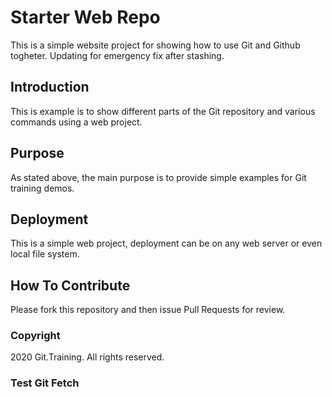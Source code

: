 # Starter Web Repo

This is a simple website project for showing how to use Git and Github togheter. Updating for emergency fix after stashing.

## Introduction

This is example is to show different parts of the Git repository and various commands using a web project.

## Purpose

As stated above, the main purpose is to provide simple examples for Git training demos.

## Deployment

This is a simple web project, deployment can be on any web server or even local file system.

## How To Contribute

Please fork this repository and then issue Pull Requests for review.  

### Copyright

2020 Git.Training. All rights reserved.

### Test Git Fetch
